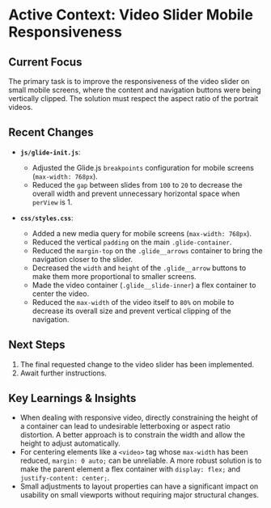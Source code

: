 # Active Context: Video Slider Mobile Responsiveness

## Current Focus

The primary task is to improve the responsiveness of the video slider on small mobile screens, where the content and navigation buttons were being vertically clipped. The solution must respect the aspect ratio of the portrait videos.

## Recent Changes

*   **`js/glide-init.js`**:
    *   Adjusted the Glide.js `breakpoints` configuration for mobile screens (`max-width: 768px`).
    *   Reduced the `gap` between slides from `100` to `20` to decrease the overall width and prevent unnecessary horizontal space when `perView` is 1.

*   **`css/styles.css`**:
    *   Added a new media query for mobile screens (`max-width: 768px`).
    *   Reduced the vertical `padding` on the main `.glide-container`.
    *   Reduced the `margin-top` on the `.glide__arrows` container to bring the navigation closer to the slider.
    *   Decreased the `width` and `height` of the `.glide__arrow` buttons to make them more proportional to smaller screens.
    *   Made the video container (`.glide__slide-inner`) a flex container to center the video.
    *   Reduced the `max-width` of the video itself to `80%` on mobile to decrease its overall size and prevent vertical clipping of the navigation.

## Next Steps

1.  The final requested change to the video slider has been implemented.
2.  Await further instructions.

## Key Learnings & Insights

*   When dealing with responsive video, directly constraining the height of a container can lead to undesirable letterboxing or aspect ratio distortion. A better approach is to constrain the width and allow the height to adjust automatically.
*   For centering elements like a `<video>` tag whose `max-width` has been reduced, `margin: 0 auto;` can be unreliable. A more robust solution is to make the parent element a flex container with `display: flex;` and `justify-content: center;`.
*   Small adjustments to layout properties can have a significant impact on usability on small viewports without requiring major structural changes.
